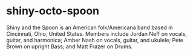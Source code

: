 # shiny-octo-spoon
Shiny and the Spoon is an American folk/Americana band based in Cincinnati, Ohio, United States. Members include Jordan Neff on vocals, guitar, and harmonica; Amber Nash on vocals, guitar, and ukulele; Pete Brown on upright Bass; and Matt Frazer on Drums.
